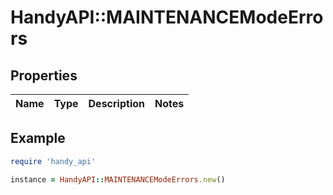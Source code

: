# HandyAPI::MAINTENANCEModeErrors

## Properties

| Name | Type | Description | Notes |
| ---- | ---- | ----------- | ----- |

## Example

```ruby
require 'handy_api'

instance = HandyAPI::MAINTENANCEModeErrors.new()
```

